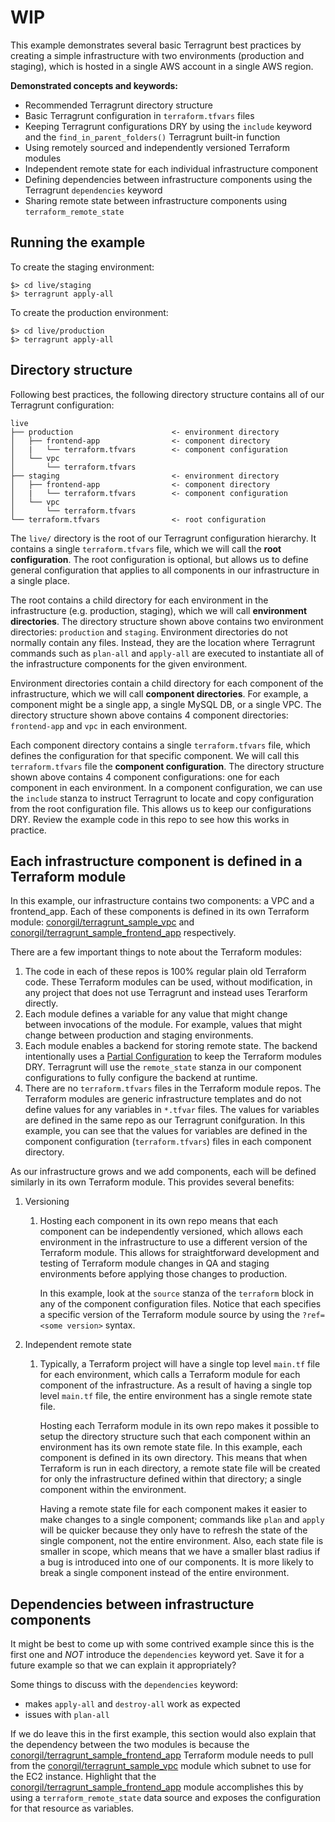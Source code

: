 # WIP

This example demonstrates several basic Terragrunt best practices by
creating a simple infrastructure with two environments (production and staging),
which is hosted in a single AWS account in a single AWS region.

**Demonstrated concepts and keywords:**

* Recommended Terragrunt directory structure
* Basic Terragrunt configuration in `terraform.tfvars` files
* Keeping Terragrunt configurations DRY by using the `include` keyword and 
  the `find_in_parent_folders()` Terragrunt built-in function
* Using remotely sourced and independently versioned Terraform modules
* Independent remote state for each individual infrastructure component
* Defining dependencies between infrastructure components using the Terragrunt 
  `dependencies` keyword
* Sharing remote state between infrastructure components using `terraform_remote_state`

## Running the example
To create the staging environment:
```
$> cd live/staging
$> terragrunt apply-all
```


To create the production environment:
```
$> cd live/production
$> terragrunt apply-all
```

## Directory structure
Following best practices, the following directory structure contains all of our Terragrunt
configuration:

```
live                                
├── production                      <- environment directory
│   ├── frontend-app                <- component directory
│   |   └── terraform.tfvars        <- component configuration
│   └── vpc
│       └── terraform.tfvars
├── staging                         <- environment directory
│   ├── frontend-app                <- component directory
│   |   └── terraform.tfvars        <- component configuration
│   └── vpc
│       └── terraform.tfvars
└── terraform.tfvars                <- root configuration
```

The `live/` directory is the root of our Terragrunt configuration hierarchy.
It contains a single `terraform.tfvars` file, which we will call
the **root configuration**. The root configuration is optional, but allows 
us to define general configuration that applies to all components in our infrastructure
in a single place.

The root contains a child directory for each environment in the infrastructure
(e.g. production, staging), which we will call **environment directories**.
The directory structure shown above contains two environment directories:
`production` and `staging`.
Environment directories do not normally contain any files. Instead, they are
the location where Terragrunt commands such as `plan-all` and `apply-all`
are executed to instantiate all of the infrastructure components for the
given environment.

Environment directories contain a child directory for each component of 
the infrastructure, which we will call **component directories**.
For example, a component might be a single app, a single MySQL DB, or a single VPC.
The directory structure shown above contains 4 component directories: `frontend-app` and
`vpc` in each environment.

Each component directory contains a single `terraform.tfvars` file, which
defines the configuration for that specific component. We will call this
`terraform.tfvars` file the **component configuration**. The directory
structure shown above contains 4 component configurations: one for
each component in each environment.
In a component configuration, we can use the `include` stanza to instruct 
Terragrunt to locate and copy configuration from the root configuration file. 
This allows us to keep our configurations DRY. Review the example
code in this repo to see how this works in practice.

## Each infrastructure component is defined in a Terraform module
In this example, our infrastructure contains two components: a VPC and a frontend_app.
Each of these components is defined in its own Terraform module:
[conorgil/terragrunt_sample_vpc](https://github.com/conorgil/terragrunt_sample_vpc)
and
[conorgil/terragrunt_sample_frontend_app](https://github.com/conorgil/terragrunt_sample_frontend_app)
respectively.

There are a few important things to note about the Terraform modules:
1. The code in each of these repos is 100% regular plain old Terraform code. These
   Terraform modules can be used, without modification, in any project that does
   not use Terragrunt and instead uses Terarform directly.
1. Each module defines a variable for any value that might change between invocations
   of the module. For example, values that might change between production and staging
   environments.
1. Each module enables a backend for storing remote state. The backend intentionally
   uses a [Partial Configuration](https://www.terraform.io/docs/backends/config.html#partial-configuration)
   to keep the Terraform modules DRY. Terragrunt will use the `remote_state` stanza in
   our component configurations to fully configure the backend at runtime.
1. There are no `terraform.tfvars` files in the Terraform module repos. The Terraform
   modules are generic infrastructure templates and do not define values for any
   variables in `*.tfvar` files. The values for variables are defined in the same repo
   as our Terragrunt conifguration. In this example, you can see that
   the values for variables are defined in the component configuration
   (`terraform.tfvars`) files in each component directory.

As our infrastructure grows and we add components, each will be defined similarly in its own
Terraform module. This provides several benefits:
1. Versioning
   1. Hosting each component in its own repo means that each component can be independently
      versioned, which allows each environment in the infrastructure to use a different
      version of the Terraform module. This allows for straightforward development and
      testing of Terraform module changes in QA and staging environments before applying
      those changes to production.
     
      In this example, look at the `source` stanza of the `terraform` block in any of the
      component configuration files. Notice that each specifies a specific version of the
      Terraform module source by using the `?ref=<some version>` syntax.
2. Independent remote state
   1. Typically, a Terraform project will have a single top level `main.tf` file
      for each environment, which calls a Terraform module for each component of
      the infrastructure. As a result of having a single top level `main.tf` file,
      the entire environment has a single remote state file.
   
      Hosting each Terraform module in its own repo makes it possible to setup the directory
      structure such that each component within an environment has its own remote state file.
      In this example, each component is defined in its own directory. This means that when
      Terraform is run in each directory, a remote state file will be created for only the
      infrastructure defined within that directory; a single component within the environment.
      
      Having a remote state file for each component makes it easier to make changes to a single
      component; commands like `plan` and `apply` will be quicker because they only have to refresh
      the state of the single component, not the entire environment. Also, each state file is smaller
      in scope, which means that we have a smaller blast radius if a bug is introduced into one of
      our components. It is more likely to break a single component instead of the entire environment.
      
## Dependencies between infrastructure components
It might be best to come up with some contrived example since this is the first one and *NOT* introduce
the `dependencies` keyword yet. Save it for a future example so that we can explain it appropriately?

Some things to discuss with the `dependencies` keyword:
* makes `apply-all` and `destroy-all` work as expected
* issues with `plan-all`

If we do leave this in the first example, this section would also explain that the dependency
between the two modules is because the
[conorgil/terragrunt_sample_frontend_app](https://github.com/conorgil/terragrunt_sample_frontend_app)
Terraform module needs to pull from the 
[conorgil/terragrunt_sample_vpc](https://github.com/conorgil/terragrunt_sample_vpc)
module which subnet to use for the EC2 instance. Highlight that the 
[conorgil/terragrunt_sample_frontend_app](https://github.com/conorgil/terragrunt_sample_frontend_app)
module accomplishes this by using a `terraform_remote_state` data source and exposes the configuration
for that resource as variables.
